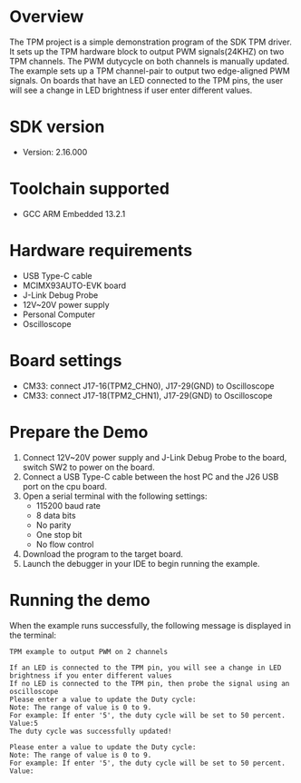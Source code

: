 Overview
========
The TPM project is a simple demonstration program of the SDK TPM driver. It sets up the TPM
hardware block to output PWM signals(24KHZ) on two TPM channels. The PWM dutycycle on both channels
is manually updated. The example sets up a TPM channel-pair to output two edge-aligned PWM signals.
On boards that have an LED connected to the TPM pins, the user will see
a change in LED brightness if user enter different values.

SDK version
===========
- Version: 2.16.000

Toolchain supported
===================
- GCC ARM Embedded  13.2.1

Hardware requirements
=====================
- USB Type-C cable
- MCIMX93AUTO-EVK board
- J-Link Debug Probe
- 12V~20V power supply
- Personal Computer
- Oscilloscope

Board settings
==============
- CM33: connect J17-16(TPM2_CHN0), J17-29(GND) to Oscilloscope
- CM33: connect J17-18(TPM2_CHN1), J17-29(GND) to Oscilloscope

Prepare the Demo
================
1.  Connect 12V~20V power supply and J-Link Debug Probe to the board, switch SW2 to power on the board.
2.  Connect a USB Type-C cable between the host PC and the J26 USB port on the cpu board.
3.  Open a serial terminal with the following settings:
    - 115200 baud rate
    - 8 data bits
    - No parity
    - One stop bit
    - No flow control
4.  Download the program to the target board.
5.  Launch the debugger in your IDE to begin running the example.

Running the demo
================
When the example runs successfully, the following message is displayed in the terminal:

~~~~~~~~~~~~~~~~~~~~~~~~~~~~~~~~~~~~~~~~~~~~~~~~~~~~~~~~~~~~~~~~~~~~~~~~~~~~~~
TPM example to output PWM on 2 channels

If an LED is connected to the TPM pin, you will see a change in LED brightness if you enter different values
If no LED is connected to the TPM pin, then probe the signal using an oscilloscope
Please enter a value to update the Duty cycle:
Note: The range of value is 0 to 9.
For example: If enter '5', the duty cycle will be set to 50 percent.
Value:5
The duty cycle was successfully updated!

Please enter a value to update the Duty cycle:
Note: The range of value is 0 to 9.
For example: If enter '5', the duty cycle will be set to 50 percent.
Value:
~~~~~~~~~~~~~~~~~~~~~~~~~~~~~~~~~~~~~~~~~~~~~~~~~~~~~~~~~~~~~~~~~~~~~~~~~~~~~~
